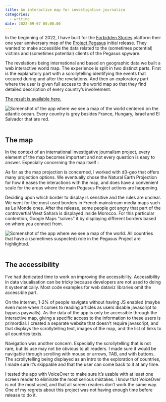```yaml
---
title: An interactive map for investigative journalism
categories:
  - writing
date: 2022-09-07 00:00:00
---
```


In the beginning of 2022, I have built for the <a class="link" href="https://forbiddenstories.org">Forbidden Stories</a> platform their one year anniversary map of the <a class="link" href="https://forbiddenstories.org/fr/case/le-pegasus-project/g">Project Pegasus</a> initial release. They wanted to make accessible the data related to the (sometimes potential) victims and (sometimes potential) clients of the Pegasus spyware.

The revelations being international and based on geographic data we built a web interactive world map. The experience is split in two distinct parts. First is the explanatory part with a scrollytelling identifying the events that occured during and after the revelations. And then an exploratory part where the user is given full access to the world map so that they find detailed description of every country’s involvement.

<a class="link" href="https://forbiddenstories.org/pegasus-project-impacts-map/">The result is available here.</a>

<img src="https://live.staticflickr.com/65535/52341331315_456c3daaab_z.jpg" alt="Screenshot of the app where we see a map of the world centered on the atlantic ocean. Every country is grey besides France, Hungary, Israel and El Salvador that are red.">
&nbsp;

## The map

In the context of an international investigative journalism project, every element of the map becomes important and not every question is easy to answer. Especially concerning the map itself :

As far as the map projection is concerned, I worked with d3-geo that offers many projection options. We eventually chose the Natural Earth Projection for how it eases the interactions with the map, and does have a convenient scale for the areas where the main Pegasus Project actions are happening.

Deciding upon which border to display is sensitive and the rules are unclear. We went for the most used borders in French mainstream media maps such as Le Monde ones. After the release, some people got angry that part of the controvertial West Sahara is displayed inside Morocco. For this particular contention, Google Maps “solves” it by displaying different borders based on where you connect from.

<img src="https://live.staticflickr.com/65535/52341204944_92e20ac651_z.jpg" alt="Screenshot of the app where we see a map of the world. All countries that have a (sometimes suspected) role in the Pegasus Project are highlighted.">
&nbsp;

## The accessibility

I’ve had dedicated time to work on improving the accessibility. Accessibility in data visualisation can be tricky because developers are not used to doing it systematically. Most code examples for web dataviz libraries omit the accessible part. 

On the internet, 1-2% of people navigate without having JS enabled (maybe even more when it comes to reading articles as users disable javascript to bypass paywalls). As the data of the app is only be accessible through the interactive map, giving a specific access to the information to these users is primordial. I created a separate website that doesn’t require javascript, and that displays the scrollytelling text, images of the map, and the list of links to all countries texts.

Navigation was another concern. Especially the scrollytelling that is not rare, but its use may not be obvious to all readers. I made sure it would be navigable through scrolling with mouse or arrows, TAB, and with buttons. The scrollytelling being displayed as an intro to the exploration of countries, I made sure it’s skippable and that the user can come back to it at any time.

I tested the app with VoiceOver to make sure it’s usable with at least one screen reader to eliminate the most serious mistakes. I know that VoiceOver is not the most used, and that all screen readers don’t work the same way. One of my regrets about this project was not having enough time before release to do it.